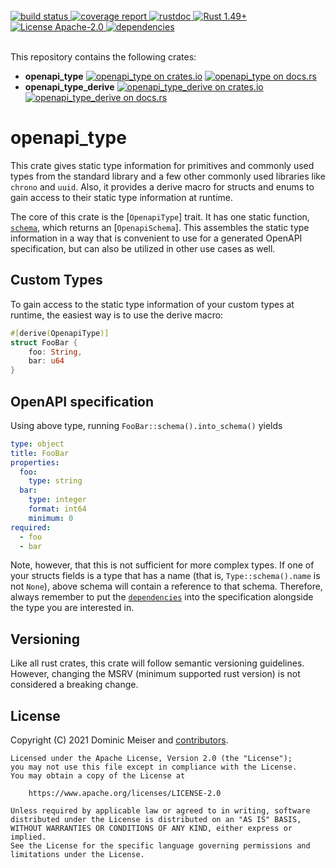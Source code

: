 <br/>
<div>
	<a href="https://github.com/msrd0/openapi_type/actions/workflows/rust.yml">
		<img alt="build status" src="https://github.com/msrd0/openapi_type/actions/workflows/rust.yml/badge.svg"/>
	</a>
	<a href="https://msrd0.github.io/openapi_type/tarpaulin-report.html">
		<img alt="coverage report" src="https://msrd0.github.io/openapi_type/coverage.svg"/>
	</a>
	<a href="https://msrd0.github.io/openapi_type/doc/openapi_type/index.html">
		<img alt="rustdoc" src="https://img.shields.io/badge/docs-main-blue.svg"/>
	</a>
    <a href="https://blog.rust-lang.org/2020/12/31/Rust-1.49.0.html">
        <img alt="Rust 1.49+" src="https://img.shields.io/badge/rustc-1.49+-orange.svg"/>
    </a>
	<a href="https://www.apache.org/licenses/LICENSE-2.0">
		<img alt="License Apache-2.0" src="https://img.shields.io/badge/license-Apache--2.0-blue.svg"/>
	</a>
	<a href="https://deps.rs/repo/github/msrd0/openapi_type">
		<img alt="dependencies" src="https://deps.rs/repo/github/msrd0/openapi_type/status.svg"/>
	</a>
</div>
<br/>

This repository contains the following crates:

 - **openapi_type**
   [![openapi_type on crates.io](https://img.shields.io/crates/v/openapi_type.svg)](https://crates.io/crates/openapi_type)
   [![openapi_type on docs.rs](https://docs.rs/openapi_type/badge.svg)](https://docs.rs/openapi_type)
 - **openapi_type_derive**
   [![openapi_type_derive on crates.io](https://img.shields.io/crates/v/openapi_type_derive.svg)](https://crates.io/crates/openapi_type_derive)
   [![openapi_type_derive on docs.rs](https://docs.rs/openapi_type_derive/badge.svg)](https://docs.rs/openapi_type_derive)

# openapi_type

This crate gives static type information for primitives and commonly used types from the standard
library and a few other commonly used libraries like `chrono` and `uuid`. Also, it provides a
derive macro for structs and enums to gain access to their static type information at runtime.

The core of this crate is the [`OpenapiType`] trait. It has one static function,
[`schema`](OpenapiType::schema), which returns an [`OpenapiSchema`]. This assembles the static
type information in a way that is convenient to use for a generated OpenAPI specification, but
can also be utilized in other use cases as well.

## Custom Types
To gain access to the static type information of your custom types at runtime, the easiest way
is to use the derive macro:

```rust
#[derive(OpenapiType)]
struct FooBar {
	foo: String,
	bar: u64
}
```

## OpenAPI specification
Using above type, running `FooBar::schema().into_schema()` yields

```yaml
type: object
title: FooBar
properties:
  foo:
    type: string
  bar:
    type: integer
    format: int64
    minimum: 0
required:
  - foo
  - bar
```

Note, however, that this is not sufficient for more complex types. If one of your structs fields
is a type that has a name (that is, `Type::schema().name` is not `None`), above schema will contain
a reference to that schema. Therefore, always remember to put the
[`dependencies`](OpenapiSchema::dependencies) into the specification alongside the type you are
interested in.

## Versioning

Like all rust crates, this crate will follow semantic versioning guidelines. However, changing
the MSRV (minimum supported rust version) is not considered a breaking change.

## License

Copyright (C) 2021 Dominic Meiser and [contributors](https://github.com/msrd0/openapi_type/graphs/contributors).

```
Licensed under the Apache License, Version 2.0 (the "License");
you may not use this file except in compliance with the License.
You may obtain a copy of the License at

	https://www.apache.org/licenses/LICENSE-2.0

Unless required by applicable law or agreed to in writing, software
distributed under the License is distributed on an "AS IS" BASIS,
WITHOUT WARRANTIES OR CONDITIONS OF ANY KIND, either express or implied.
See the License for the specific language governing permissions and
limitations under the License.
```
